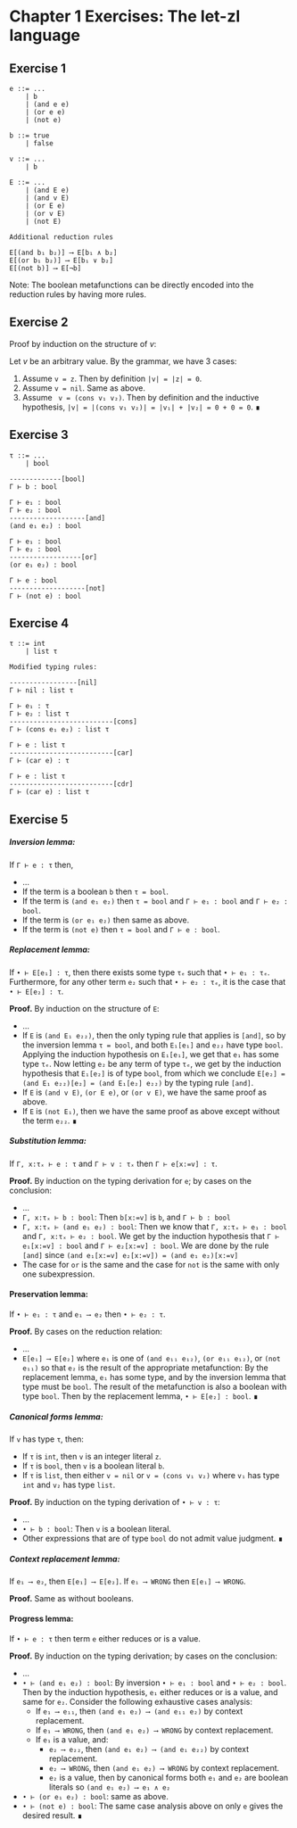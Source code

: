 # Chapter 1 Exercises: The let-zl language

## Exercise 1
```
e ::= ...
    | b
    | (and e e)
    | (or e e)
    | (not e)

b ::= true
    | false

v ::= ...
    | b

E ::= ...
    | (and E e)
    | (and v E)
    | (or E e)
    | (or v E)
    | (not E)

Additional reduction rules

E[(and b₁ b₂)] ⟶ E[b₁ ∧ b₂]
E[(or b₁ b₂)] ⟶ E[b₁ ∨ b₂]
E[(not b)] ⟶ E[¬b]
```
Note: The boolean metafunctions can be directly encoded into the reduction rules by having more rules.
## Exercise 2
Proof by induction on the structure of _v_:

Let _v_ be an arbitrary value. By the grammar, we have 3 cases:
1. Assume `v = z`. Then by definition `|v| = |z| = 0`.
2. Assume `v = nil`. Same as above.
3. Assume ` v = (cons v₁ v₂)`. Then by definition and the inductive hypothesis, `|v| = |(cons v₁ v₂)| = |v₁| + |v₂| = 0 + 0 = 0`. ∎

## Exercise 3
```
τ ::= ...
    | bool

-------------[bool]
Γ ⊢ b : bool

Γ ⊢ e₁ : bool
Γ ⊢ e₂ : bool
-------------------[and]
(and e₁ e₂) : bool

Γ ⊢ e₁ : bool
Γ ⊢ e₂ : bool
------------------[or]
(or e₁ e₂) : bool

Γ ⊢ e : bool
-------------------[not]
Γ ⊢ (not e) : bool
```

## Exercise 4
```
τ ::= int
    | list τ

Modified typing rules:

-----------------[nil]
Γ ⊢ nil : list τ

Γ ⊢ e₁ : τ
Γ ⊢ e₂ : list τ
--------------------------[cons]
Γ ⊢ (cons e₁ e₂) : list τ

Γ ⊢ e : list τ
--------------------------[car]
Γ ⊢ (car e) : τ

Γ ⊢ e : list τ
--------------------------[cdr]
Γ ⊢ (car e) : list τ
```

## Exercise 5
##### Inversion lemma:

If `Γ ⊢ e : τ` then,
* ...
* If the term is a boolean `b` then `τ = bool`.
* If the term is `(and e₁ e₂)` then `τ = bool` and `Γ ⊢ e₁ : bool` and `Γ ⊢ e₂ : bool`.
* If the term is `(or e₁ e₂)` then same as above.
* If the term is `(not e)` then `τ = bool` and `Γ ⊢ e : bool`.

##### Replacement lemma:

If `• ⊢ E[e₁] : τ`, then there exists some type `τₑ` such that `• ⊢ e₁ : τₑ`. Furthermore, for any other term `e₂` such that `• ⊢ e₂ : τₑ`, it is the case that `• ⊢ E[e₂] : τ`.

**Proof.** By induction on the structure of `E`:
* ...
* If `E` is `(and E₁ e₂₂)`, then the only typing rule that applies is `[and]`, so by the inversion lemma `τ = bool`, and both `E₁[e₁]` and `e₂₂` have type `bool`. Applying the induction hypothesis on `E₁[e₁]`, we get that `e₁` has some type `τₑ`. Now letting `e₂` be any term of type `τₑ`, we get by the induction hypothesis that `E₁[e₂]` is of type `bool`, from which we conclude `E[e₂] = (and E₁ e₂₂)[e₂] = (and E₁[e₂] e₂₂)` by the typing rule `[and]`.
* If `E` is `(and v E)`, `(or E e)`, or `(or v E)`, we have the same proof as above.
* If `E` is `(not E₁)`, then we have the same proof as above except without the term `e₂₂`. ∎

##### Substitution lemma:
If `Γ, x:τₓ ⊢ e : τ` and `Γ ⊢ v : τₓ` then `Γ ⊢ e[x:=v] : τ`.

**Proof.** By induction on the typing derivation for `e`; by cases on the conclusion:
* ...
* `Γ, x:τₓ ⊢ b : bool`: Then `b[x:=v]` is `b`, and `Γ ⊢ b : bool`
* `Γ, x:τₓ ⊢ (and e₁ e₂) : bool`: Then we know that `Γ, x:τₓ ⊢ e₁ : bool` and `Γ, x:τₓ ⊢ e₂ : bool`. We get by the induction hypothesis that `Γ ⊢ e₁[x:=v] : bool` and `Γ ⊢ e₂[x:=v] : bool`. We are done by the rule `[and]` since `(and e₁[x:=v] e₂[x:=v]) = (and e₁ e₂)[x:=v]`
* The case for `or` is the same and the case for `not` is the same with only one subexpression.

#### Preservation lemma:
If `• ⊢ e₁ : τ` and `e₁ ⟶ e₂` then `• ⊢ e₂ : τ`.

**Proof.** By cases on the reduction relation:
* ...
* `E[e₁] ⟶ E[e₂]` where `e₁` is one of `(and e₁₁ e₁₂)`, `(or e₁₁ e₁₂)`, or `(not e₁₁)` so that `e₂` is the result of the appropriate metafunction: By the replacement lemma, `e₁` has some type, and by the inversion lemma that type must be `bool`. The result of the metafunction is also a boolean with type `bool`. Then by the replacement lemma, `• ⊢ E[e₂] : bool`. ∎

##### Canonical forms lemma:
If `v` has type `τ`, then:
* If `τ` is `int`, then `v` is an integer literal `z`.
* If `τ` is `bool`, then `v` is a boolean literal `b`.
* If `τ` is `list`, then either `v = nil` or `v = (cons v₁ v₂)` where `v₁` has type `int` and `v₂` has type `list`.

**Proof.** By induction on the typing derivation of `• ⊢ v : τ`:
* ...
* `• ⊢ b : bool`: Then `v` is a boolean literal.
* Other expressions that are of type `bool` do not admit value judgment. ∎

##### Context replacement lemma:
If `e₁ ⟶ e₂`, then `E[e₁] ⟶ E[e₂]`. If `e₁ ⟶ WRONG` then `E[e₁] ⟶ WRONG`.

**Proof.**
Same as without booleans.

#### Progress lemma:
If `• ⊢ e : τ` then term `e` either reduces or is a value.

**Proof.** By induction on the typing derivation; by cases on the conclusion:
* ...
* `• ⊢ (and e₁ e₂) : bool`: By inversion `• ⊢ e₁ : bool` and `• ⊢ e₂ : bool`. Then by the induction hypothesis, `e₁` either reduces or is a value, and same for `e₂`. Consider the following exhaustive cases analysis:
    * If `e₁ ⟶ e₁₁`, then `(and e₁ e₂) ⟶ (and e₁₁ e₂)` by context replacement.
    * If `e₁ ⟶ WRONG`, then `(and e₁ e₂) ⟶ WRONG` by context replacement.
    * If `e₁` is a value, and:
        * `e₂ ⟶ e₂₂`, then `(and e₁ e₂) ⟶ (and e₁ e₂₂)` by context replacement.
        * `e₂ ⟶ WRONG`, then `(and e₁ e₂) ⟶ WRONG` by context replacement.
        * `e₂` is a value, then by canonical forms both `e₁` and `e₂` are boolean literals so `(and e₁ e₂) ⟶ e₁ ∧ e₂`
* `• ⊢ (or e₁ e₂) : bool`: same as above.
* `• ⊢ (not e) : bool`: The same case analysis above on only `e` gives the desired result. ∎
